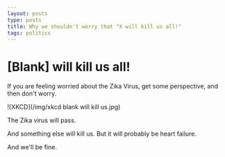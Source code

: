 ```yaml
---
layout: posts
type: posts
title: Why we shouldn't worry that "X will kill us all!"
tags: politics
---
```



# [Blank] will kill us all!

If you are feeling worried about the Zika Virus, get some perspective, and then don't worry. 

![XKCD](/img/xkcd blank will kill us.jpg)

The Zika virus will pass. 

And something else will kill us. But it will probably be heart failure. 

And we'll be fine. 